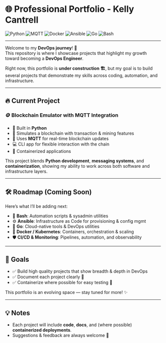 # 🌐 Professional Portfolio - Kelly Cantrell  

![Python](https://img.shields.io/badge/Python-3776AB?style=for-the-badge&logo=python&logoColor=white) 
![MQTT](https://img.shields.io/badge/MQTT-660066?style=for-the-badge&logo=eclipse-mosquitto&logoColor=white) 
![Docker](https://img.shields.io/badge/Docker-2496ED?style=for-the-badge&logo=docker&logoColor=white) 
![Ansible](https://img.shields.io/badge/Ansible-EE0000?style=for-the-badge&logo=ansible&logoColor=white) 
![Go](https://img.shields.io/badge/Go-00ADD8?style=for-the-badge&logo=go&logoColor=white) 
![Bash](https://img.shields.io/badge/Bash-4EAA25?style=for-the-badge&logo=gnu-bash&logoColor=white)  

---

Welcome to my **DevOps journey**! 🚀  
This repository is where I showcase projects that highlight my growth toward becoming a **DevOps Engineer**.  

Right now, this portfolio is **under construction 🏗️**, but my goal is to build several projects that demonstrate my skills across coding, automation, and infrastructure.  

---

## 🔥 Current Project  

### 🪙 **Blockchain Emulator with MQTT Integration**  
- 🐍 Built in **Python**  
- 🔗 Simulates a blockchain with transaction & mining features  
- 📡 Uses **MQTT** for real-time blockchain updates  
- 💻 CLI app for flexible interaction with the chain  
- 🐳 Containerized applications

This project blends **Python development**, **messaging systems**, and **containerization**, showing my ability to work across both software and infrastructure layers.  

---

## 🛠️ Roadmap (Coming Soon)  

Here’s what I’ll be adding next:  

- 🐚 **Bash**: Automation scripts & sysadmin utilities  
- ⚙️ **Ansible**: Infrastructure as Code for provisioning & config mgmt  
- 🦫 **Go**: Cloud-native tools & DevOps utilities  
- 🐳 **Docker / Kubernetes**: Containers, orchestration & scaling  
- 🛡️ **CI/CD & Monitoring**: Pipelines, automation, and observability  

---

## 🎯 Goals  

- ✅ Build high quality projects that show breadth & depth in DevOps  
- ✅ Document each project clearly 📖  
- ✅ Containerize where possible for easy testing 🐋  

This portfolio is an evolving space — stay tuned for more! ✨  

---

## 💡 Notes  

- Each project will include **code**, **docs**, and (where possible) **containerized deployments**.  
- Suggestions & feedback are always welcome 🙌  
